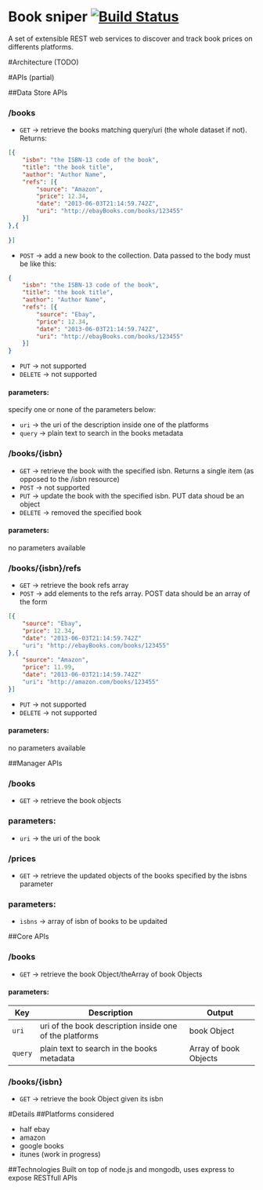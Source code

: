 Book sniper [![Build Status](https://travis-ci.org/arianna-thread/book-sniper.png?branch=master)](https://travis-ci.org/arianna-thread/book-sniper)
===========
A set of extensible REST web services to discover and track book prices on differents platforms.

#Architecture (TODO)

#APIs (partial)

##Data Store APIs

### /books
* `GET` -> retrieve the books matching query/uri (the whole dataset if not). Returns:

```JSON
[{
    "isbn": "the ISBN-13 code of the book",
    "title": "the book title",
    "author": "Author Name",
    "refs": [{
        "source": "Amazon",
        "price": 12.34,
        "date": "2013-06-03T21:14:59.742Z",
        "uri": "http://ebayBooks.com/books/123455"
    }]
},{
    
}]
```
* `POST` -> add a new book to the collection. Data passed to the body must be like this:

```JSON
{
    "isbn": "the ISBN-13 code of the book",
    "title": "the book title",
    "author": "Author Name",
    "refs": [{
        "source": "Ebay",
        "price": 12.34,
        "date": "2013-06-03T21:14:59.742Z",
        "uri": "http://ebayBooks.com/books/123455"
    }]
}
```
* `PUT` -> not supported
* `DELETE` -> not supported


#### parameters:
specify one or none of the parameters below:

* `uri` -> the uri of the description inside one of the platforms
* `query` -> plain text to search in the books metadata

 


### /books/{isbn}
* `GET` -> retrieve the book with the specified isbn. Returns a single item (as opposed to the /isbn resource)
* `POST` -> not supported
* `PUT` -> update the book with the specified isbn. PUT data shoud be an object
* `DELETE` -> removed the specified book

#### parameters:
no parameters available

### /books/{isbn}/refs
* `GET` -> retrieve the book refs array
* `POST` -> add elements to the refs array. POST data should be an array of the form

```JSON
[{
    "source": "Ebay",
    "price": 12.34,
    "date": "2013-06-03T21:14:59.742Z"
    "uri": "http://ebayBooks.com/books/123455"
},{
    "source": "Amazon",
    "price": 11.99,
    "date": "2013-06-03T21:14:59.742Z"
    "uri": "http://amazon.com/books/123455"
}]
```
* `PUT` -> not supported
* `DELETE` -> not supported

#### parameters:
no parameters available

##Manager APIs
### /books
* `GET` -> retrieve the book objects

### parameters:
* `uri` -> the uri of the book

### /prices
* `GET` -> retrieve the updated objects of the books specified by the isbns parameter

### parameters:
* `isbns` -> array of isbn of books to be updaited


##Core APIs

### /books
* `GET` -> retrieve the book Object/theArray of book Objects

#### parameters:

Key | Description | Output
--- | --- | ---
`uri` |uri of the book description inside one of the platforms | book Object
`query` |plain text to search in the books metadata | Array of book Objects

### /books/{isbn}
* `GET` -> retrieve the book Object given its isbn

#Details
##Platforms considered
* half ebay 
* amazon 
* google books
* itunes (work in progress)

##Technologies
Built on top of node.js and mongodb, uses express to expose RESTfull APIs
